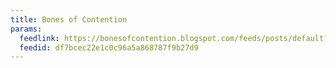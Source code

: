 ```yaml
---
title: Bones of Contention
params:
  feedlink: https://bonesofcontention.blogspot.com/feeds/posts/default?alt=rss
  feedid: df7bcec22e1c0c96a5a868787f9b27d9
---
```

